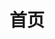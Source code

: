 ---
home: true
title: 首页
icon: house
heroImage: https://cdn.iycx.top/higurashi/logo.png
heroText: false
heroAlt: 《寒蝉鸣泣之时》系列中文汉化补丁官方网站
heroFullScreen: true　
actions:
  - text: 汉化补丁列表 →
    link: /patch/list
    type: primary

  - text: 使用指南 📕
    link: /guide/
---